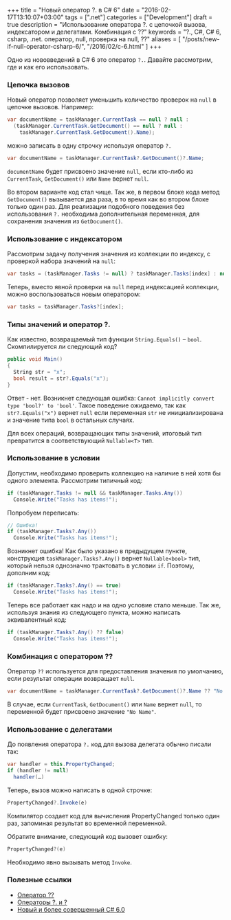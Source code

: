 +++
title = "Новый оператор ?. в C# 6"
date = "2016-02-17T13:10:07+03:00"
tags = [".net"]
categories = ["Development"]
draft = true
description = "Использование оператора ?. с цепочкой вызова, индексатором и делегатами. Комбинация с ??"
keywords = "?., C#, C# 6, csharp, .net. оператор, null, проверка на null, ??"
aliases = [
    "/posts/new-if-null-operator-csharp-6/",
    "/2016/02/c-6.html"
]
+++

Одно из нововведений в С# 6 это оператор `?.`. Давайте рассмотрим, где и как его использовать.

### Цепочка вызовов
Новый оператор позволяет уменьшить количество проверок на `null` в цепочке вызовов. Например:
``` csharp
var documentName = taskManager.CurrentTask == null ? null :
  (taskManager.CurrentTask.GetDocument() == null ? null :
    taskManager.CurrentTask.GetDocument().Name);
```

можно записать в одну строчку используя оператор `?.`
``` csharp
var documentName = taskManager.CurrentTask?.GetDocument()?.Name;
```

`documentName` будет присвоено значение `null`, если кто-либо из `CurrentTask`, `GetDocument()` или `Name` вернет `null`.

Во втором варианте код стал чище. Так же, в первом блоке кода метод `GetDocument()` вызывается два раза, в то время как во втором блоке только один раз. Для реализации подобного поведения без использования `?.` необходима дополнительная переменная, для сохранения значения из `GetDocument()`.

### Использование с индексатором
Рассмотрим задачу получения значения из коллекции по индексу, с проверкой набора значений на `null`:
``` csharp
var tasks = (taskManager.Tasks != null) ? taskManager.Tasks[index] : null;
```

Теперь, вместо явной проверки на `null` перед индексацией коллекции, можно воспользоваться новым оператором:
``` csharp
var tasks = taskManager.Tasks?[index];
```

### Типы значений и оператор ?.
Как известно, возвращаемый тип функции `String.Equals()` – `bool`. Скомпилируется ли следующий код?
``` csharp
public void Main()
{
  String str = "x";
  bool result = str?.Equals("x");
}
```

Ответ - нет. Возникнет следующая ошибка: `Cannot implicitly convert type 'bool?' to 'bool'`. Такое поведение ожидаемо, так как `str?.Equals("x")` вернет `null` если переменная `str` не инициализирована и значение типа `bool` в остальных случаях.

Для всех операций, возвращающих типы значений, итоговый тип превратится в соответствующий `Nullable<T>` тип.

### Использование в условии
Допустим, необходимо проверить коллекцию на наличие в ней хотя бы одного элемента. Рассмотрим типичный код:
``` csharp
if (taskManager.Tasks != null && taskManager.Tasks.Any())
  Console.Write("Tasks has items!");
```

Попробуем переписать:
``` csharp
// Ошибка!
if (taskManager.Tasks?.Any())
  Console.Write("Tasks has items!");
```

Возникнет ошибка! Как было указано в предыдущем пункте, конструкция `taskManager.Tasks?.Any()` вернет `Nullable<bool>` тип, который нельзя однозначно трактовать в условии `if`. Поэтому, дополним код:
``` csharp
if (taskManager.Tasks?.Any() == true)
  Console.Write("Tasks has items!");
```

Теперь все работает как надо и на одно условие стало меньше. Так же, используя знания из следующего пункта, можно написать эквивалентный код:
``` csharp
if (taskManager.Tasks?.Any() ?? false)
  Console.Write("Tasks has items!");
```

### Комбинация с оператором ??
Оператор `??` используется для предоставления значения по умолчанию, если результат операции возвращает `null`.
``` csharp
var documentName = taskManager.CurrentTask?.GetDocument()?.Name ?? "No Name";
```

В случае, если `CurrentTask`, `GetDocument()` или `Name` вернет `null`, то переменной будет присвоено значение `"No Name"`.

### Использование с делегатами
До появления оператора `?.` код для вызова делегата обычно писали так:
``` csharp
var handler = this.PropertyChanged;
if (handler != null)
  handler(…)
```

Теперь, вызов можно написать в одной строчке:
``` csharp
PropertyChanged?.Invoke(e)
```

Компилятор создает код для вычисления PropertyChanged только один раз, запоминая результат во временной переменной.

Обратите внимание, следующий код вызовет ошибку:
``` csharp
PropertyChanged?(e)
```

Необходимо явно вызывать метод `Invoke`.

### Полезные ссылки
* [Оператор ??](https://msdn.microsoft.com/ru-ru/library/ms173224.aspx)
* [Операторы ?. и ?](https://msdn.microsoft.com/ru-RU/library/dn986595.aspx)
* [Новый и более совершенный C# 6.0](https://msdn.microsoft.com/ru-ru/magazine/dn802602.aspx)
